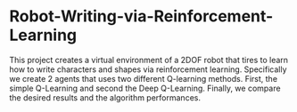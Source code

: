 # Robot-Writing-via-Reinforcement-Learning
This project creates a virtual environment of a 2DOF robot that tires to learn how to write characters and shapes via reinforcement learning. Specifically we create 2 agents that uses two different Q-learning methods. First, the simple Q-Learning and second the Deep Q-Learning. Finally, we compare the desired results and the algorithm performances.
